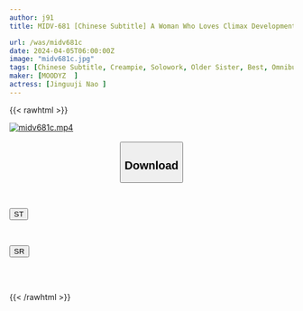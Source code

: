 ```yaml
---
author: j91
title: MIDV-681 [Chinese Subtitle] A Woman Who Loves Climax Development Positions Searches For The Best Angle Of Her Uterus And Makes Her Slut And Cums Many Times! Jinguji Nao

url: /was/midv681c
date: 2024-04-05T06:00:00Z
image: "midv681c.jpg"
tags: [Chinese Subtitle, Creampie, Solowork, Older Sister, Best, Omnibus, Nasty, Hardcore, Slut, Flexible	]
maker: [MOODYZ  ]
actress: [Jinguuji Nao ]
---
```



{{< rawhtml >}}

<div class="video" data-videoid="yG9d91og0QUy3g">
    <a href="javascript:;">
        <img src="/was/midv681c/midv681c.jpg" width="WIDTH" height="HEIGHT" alt="midv681c.mp4" loading="lazy">
    </a>
</div>

<script type="text/javascript" src="https://j91.asia/asset/on-demand-st.js"></script>

<br>
  <link rel="stylesheet" href="https://j91.asia/asset/bs5.css">
  
  <center>
  <button class="btn btn-primary" type="button" data-bs-toggle="collapse" data-bs-target=".multi-collapse" aria-expanded="false" aria-controls="multiCollapseExample1 multiCollapseExample2"><h2>Download</h2></button></center>
</p>
<div class="row">
  <div class="col">
    <div class="collapse multi-collapse" id="multiCollapseExample1">
      <div class="card card-body">
	      	      <br>
<div class="buttons">  
<p><a href="https://streamtape.to/v/yG9d91og0QUy3g" target="_blank"><button class="btn-hover color-3"><i class="fa fa-download"></i> ST</button></a></p></div>
    </div>
  </div>
</div>
  <div class="col">
    <div class="collapse multi-collapse" id="multiCollapseExample2">
      <div class="card card-body">
	      <br>
<div class="buttons">
<p><a href="https://rubystm.com/aambki4ktk7r" target="_blank"><button class="btn-hover color-9"><i class="fa fa-download"></i> SR</button></a></p></div>
<br><br>
      </div>
    </div>
  </div>
</div>

{{< /rawhtml >}}